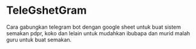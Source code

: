 # TeleGshetGram
Cara gabungkan telegram bot dengan google sheet untuk buat sistem semakan pdpr, koko dan lelain untuk mudahkan ibubapa dan murid malah guru untuk buat semakan.
